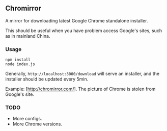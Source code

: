 ## Chromirror

A mirror for downloading latest Google Chrome standalone installer.

This should be useful when you have problem access Google's sites, such as in mainland China.

### Usage

```
npm install
node index.js
```

Generally, `http://localhost:3000/download` will serve an installer, and the installer should be updated every 5min.

Example: [http://chromirror.com/]. The picture of Chrome is stolen from Google's site.

### TODO

* More configs.
* More Chrome versions.
